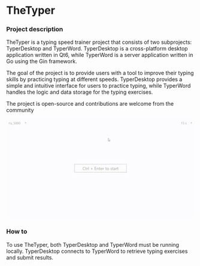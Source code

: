 # TheTyper

### Project description

TheTyper is a typing speed trainer project that consists of two subprojects: TyperDesktop and TyperWord. TyperDesktop is a cross-platform desktop application written in Qt6, while TyperWord is a server application written in Go using the Gin framework.

The goal of the project is to provide users with a tool to improve their typing skills by practicing typing at different speeds. TyperDesktop provides a simple and intuitive interface for users to practice typing, while TyperWord handles the logic and data storage for the typing exercises.

The project is open-source and contributions are welcome from the community

![Alt Text](./images/demo.gif)

### How to
To use TheTyper, both TyperDesktop and TyperWord must be running locally. TyperDesktop connects to TyperWord to retrieve typing exercises and submit results.


